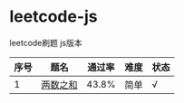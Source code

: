 # leetcode-js
leetcode刷题 js版本

 序号 | 题名 | 通过率 | 难度 |状态  
---|---|---|---|---
 1 | [两数之和](https://leetcode-cn.com/problems/two-sum) | 43.8% | 简单 | √


